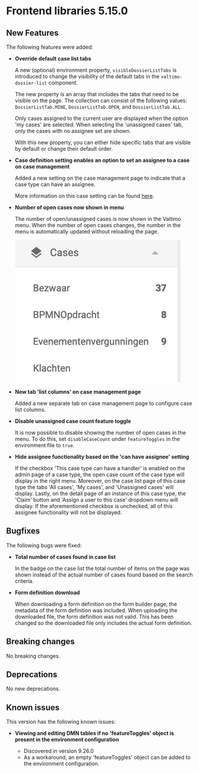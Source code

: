 # Frontend libraries 5.15.0

## New Features

The following features were added:

* **Override default case list tabs**

  A new (optional) environment property, `visibleDossierListTabs` is introduced to change the visibility of the default tabs in the `valtimo-dossier-list` component.

  The new property is an array that includes the tabs that need to be visible on the page. The collection can consist of the following values: `DossierListTab.MINE`, `DossierListTab.OPEN`, and `DossierListTab.ALL`.

  Only cases assigned to the current user are displayed when the option 'my cases' are selected. When selecting the 'unassigned cases'  tab, only the cases with no assignee set are shown.

  With this new property, you can either hide specific tabs that are visible by default or change their default order.


* **Case definition setting enables an option to set an assignee to a case on case management**

  Added a new setting on the case management page to indicate that a case type can have an assignee.

  More information on this case setting can be found [here](/using-valtimo/document/assigning-a-user.md#how-to-configure-cases-to-be-assignable).

* **Number of open cases now shown in menu**

  The number of open/unassigned cases is now shown in the Valtimo menu. When the number of open cases changes, the
  number in the menu is automatically updated without reloading the page.

  ![Open case count](img/open-case-count.png)

* **New tab 'list columns' on case management page**

  Added a new separate tab on case management page to configure case list columns.

* **Disable unassigned case count feature toggle**

  It is now possible to disable showing the number of open cases in the menu. To do this, set `disableCaseCount` under
  `featureToggles` in the environment file to `true`.

* **Hide assignee functionality based on the 'can have assignee' setting**

  If the checkbox 'This case type can have a handler' is enabled on the admin page of a case type, the open case count
  of the case type will display in the right menu. Moreover, on the case list page of this case type the tabs
  'All cases', 'My cases', and 'Unassigned cases' will display. Lastly, on the detail page of an instance of this case
  type, the 'Claim' button and 'Assign a user to this case' dropdown menu will display. If the aforementioned checkbox
  is unchecked, all of this assignee functionality will not be displayed.

## Bugfixes

The following bugs were fixed:

* **Total number of cases found in case list**

  In the badge on the case list the total number of items on the page was shown instead of the actual number of cases found based on the search criteria.
  
* **Form definition download**
  
  When downloading a form definition on the form builder page, the metadata of the form definition was included. When uploading the downloaded file, the form definition was not valid. This has been changed so the downloaded file only includes the actual form definition.

## Breaking changes

No breaking changes.

## Deprecations

No new deprecations.

## Known issues

This version has the following known issues:

* **Viewing and editing DMN tables if no 'featureToggles' object is present in the environment configuration**

  * Discovered in version 9.26.0
  * As a workaround, an empty 'featureToggles' object can be added to the environment configuration.

